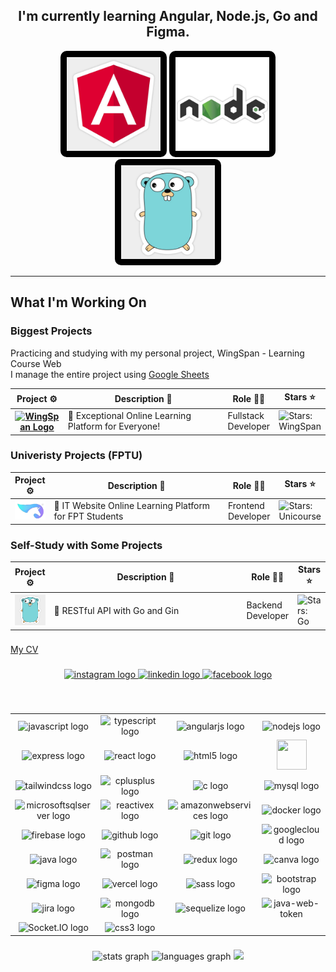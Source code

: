 <div align="center"> 
  <h2>I'm currently learning Angular, Node.js, Go and Figma.</h2>
  <img height="150" width="150" src="/images/Angular Js Javascript Developer Sticker _ Angular-js.jpg" style="background-color: black; padding: 10px;border-radius: 10px;" />
  <img height="150" width="150" src="/images/04142098-2e58-4ef8-9644-8966f666b3e6.jpg" style="background-color: black; padding: 10px;border-radius: 10px;" />
  <img height="150" width="150" src="/images/Go (gopher) Programming Language Sticker _ Gopher (1).jpg" style="background-color: black; padding: 10px;border-radius: 10px;" />
  </br>
  
  
</div>

---

## What I'm Working On

### Biggest Projects

Practicing and studying with my personal project, WingSpan - Learning Course Web
</br>
I manage the entire project using <a href="https://docs.google.com/spreadsheets/d/16Ou5YP1AylC9l_a9nYZe-RClGeGiFeZP55UQpVGeiF0/edit#gid=0">Google Sheets</a>

<!-- markdownlint-disable sentences-per-line -->
<table width="100%">
	<thead>
		<th span="col">Project ⚙️</th>
		<th span="col">Description 📝</th>
		<th span="col">Role 🧑‍🏭</th>
		<th span="col">Stars ⭐</th>
	</thead>
	<tbody>
		<tr>
			<th span="row">
				<a href="https://wingspan-dev-course.vercel.app">
					<img alt="WingSpan Logo" width="150" src="https://firebasestorage.googleapis.com/v0/b/ongbutdicode.appspot.com/o/Logo%2FFooter%20(1).svg?alt=media&token=79d7c3e1-51e1-4896-b76d-82a0a7cbc276">
				</a>
			</th>
			<td width="450">🚀 Exceptional Online Learning Platform for Everyone!</td>
			<td>Fullstack Developer</td>
			<td><img alt="Stars: WingSpan" src="https://img.shields.io/github/stars/datntse150392/FrontEnd_WingSpan" /></td>
		</tr>
	</tbody>
</table>

###

### Univeristy Projects (FPTU)

<!-- markdownlint-disable sentences-per-line -->
<table width="100%">
	<thead>
		<th span="col">Project ⚙️</th>
		<th span="col">Description 📝</th>
		<th span="col">Role 🧑‍🏭</th>
		<th span="col">Stars ⭐</th>
	</thead>
		<tbody>
		<tr>
			<th span="row">
				<a href="#">
					<img alt="Unicourse Logo" width="150" src="./images/Logo UniCourse.svg">
				</a>
			</th>
			<td width="450">🚀 IT Website Online Learning Platform for FPT Students</td>
			<td>Frontend Developer</td>
			<td><img alt="Stars: Unicourse" src="https://img.shields.io/github/stars/datntse150392/FrontEnd_WingSpan" /></td>
		</tr>
	</tbody>
</table>

###

### Self-Study with Some Projects

<!-- markdownlint-disable sentences-per-line -->
<table width="100%">
	<thead>
		<th span="col">Project ⚙️</th>
		<th span="col">Description 📝</th>
		<th span="col">Role 🧑‍🏭</th>
		<th span="col">Stars ⭐</th>
	</thead>
  	<tbody>
		<tr>
			<th span="row">
				<a href="#">
					<img alt="golang logo" width="150" src="./images/Go (gopher) Programming Language Sticker _ Gopher.jpg">
				</a>
			</th>
			<td width="450">🚀 RESTful API with Go and Gin </td>
      <td>Backend Developer</td>
			<td><img alt="Stars: Go" src="https://img.shields.io/github/stars/datntse150392/FrontEnd_WingSpan"/></td>
		</tr>
	</tbody>
</table>

###

<a href="https://www.topcv.vn/xem-cv/DAtSBQFRVwJVUAlSWFIGBgQBUwkAVQIHV1UGAAc097">My CV</a>

###

<div align="center">
  <a href="https://www.instagram.com/marc.ng0205/">
    <img src="https://img.shields.io/static/v1?message=Instagram&logo=instagram&label=&color=E4405F&logoColor=white&labelColor=&style=for-the-badge" height="40" alt="instagram logo"  />
  </a>
  <a href="https://www.linkedin.com/in/nguyen-thanh-dat-a185492a4/">
    <img src="https://img.shields.io/static/v1?message=LinkedIn&logo=linkedin&label=&color=0077B5&logoColor=white&labelColor=&style=for-the-badge" height="40" alt="linkedin logo"  />
  </a>
  <a href="https://www.facebook.com/ngdat2001/">
     <img src="https://img.shields.io/static/v1?message=Facebook&logo=facebook&label=&color=1877F2&logoColor=white&labelColor=&style=for-the-badge" height="40" alt="facebook logo"  />
  </a>
</div>

###

<br clear="both">

<table align="center">
    <tr>
      <td align="center" width="96">
          <img src="https://skillicons.dev/icons?i=js" height="48" alt="javascript logo"  />
      </td>
      <td align="center" width="96">
          <img src="https://skillicons.dev/icons?i=ts" height="48" alt="typescript logo"  />
      </td>
      <td align="center" width="96">
          <img src="https://skillicons.dev/icons?i=angular" height="48" alt="angularjs logo"  />
      </td>
      <td align="center" width="96">
          <img src="https://skillicons.dev/icons?i=nodejs" height="48" alt="nodejs logo"  />
      </td>
    </tr>
    <tr>
      <td align="center" width="96">
          <img src="https://skillicons.dev/icons?i=express" height="48" alt="express logo"  />
      </td>
      <td align="center" width="96">
         <img src="https://skillicons.dev/icons?i=react" height="48" alt="react logo"  />
      </td>
      <td align="center" width="96">
          <img src="https://skillicons.dev/icons?i=html" height="48" alt="html5 logo"  />
      </td>
      <td align="center" width="96">
         <img width="48" height="48" src="https://go.dev/images/go-logo-white.svg">
      </td>
    </tr>
    <tr>
       <td align="center" width="96">
         <img src="https://skillicons.dev/icons?i=tailwind" height="48" alt="tailwindcss logo"  />
      </td>
      <td align="center" width="96">
          <img src="https://skillicons.dev/icons?i=cpp" height="48" alt="cplusplus logo"  />
      </td>
       <td align="center" width="96">
          <img src="https://skillicons.dev/icons?i=c" height="48" alt="c logo"  />
      </td>
       <td align="center" width="96">
          <img src="https://skillicons.dev/icons?i=mysql" height="48" alt="mysql logo"  />
      </td>
    </tr>
    <tr>
       <td align="center" width="96">
          <img src="https://cdn.simpleicons.org/microsoftsqlserver/CC2927" height="48" alt="microsoftsqlserver logo"  />
      </td>
      <td align="center" width="96">
          <img src="https://skillicons.dev/icons?i=reactivex" height="48" alt="reactivex logo"  />
      </td>
      <td align="center" width="96">
          <img src="https://skillicons.dev/icons?i=aws" height="48" alt="amazonwebservices logo"  />
      </td>
      <td align="center" width="96">
          <img src="https://skillicons.dev/icons?i=docker" height="48" alt="docker logo"  />
      </td>
    </tr>
  <tr>
       <td align="center" width="96">
          <img src="https://skillicons.dev/icons?i=firebase" height="48" alt="firebase logo"  />
      </td>
      <td align="center" width="96">
          <img src="https://skillicons.dev/icons?i=github" height="48" alt="github logo"  />
      </td>
      <td align="center" width="96">
           <img src="https://skillicons.dev/icons?i=git" height="48" alt="git logo"  />
      </td>
      <td align="center" width="96">
          <img src="https://skillicons.dev/icons?i=gcp" height="48" alt="googlecloud logo"  />
      </td>
    </tr>
    <tr>
       <td align="center" width="96">
          <img src="https://skillicons.dev/icons?i=java" height="48" alt="java logo"  />
      </td>
      <td align="center" width="96">
          <img src="https://skillicons.dev/icons?i=postman" height="48" alt="postman logo"  />
      </td>
      <td align="center" width="96">
            <img src="https://skillicons.dev/icons?i=redux" height="48" alt="redux logo"  />
      </td>
      <td align="center" width="96">
          <img src="https://cdn.simpleicons.org/canva/00C4CC" height="48" alt="canva logo"  />
      </td>
    </tr>
   <tr>
       <td align="center" width="96">
          <img src="https://skillicons.dev/icons?i=figma" height="48" alt="figma logo"  />
      </td>
      <td align="center" width="96">
          <img src="https://skillicons.dev/icons?i=vercel" height="48" alt="vercel logo"  />
      </td>
      <td align="center" width="96">
            <img src="https://cdn.jsdelivr.net/gh/devicons/devicon/icons/sass/sass-original.svg" height="48" alt="sass logo"  />
      </td>
      <td align="center" width="96">
         <img src="https://cdn.jsdelivr.net/gh/devicons/devicon/icons/bootstrap/bootstrap-original.svg" height="48" alt="bootstrap logo"  />
      </td>
    </tr>
  <tr>
       <td align="center" width="96">
          <img src="https://cdn.jsdelivr.net/gh/devicons/devicon/icons/jira/jira-original.svg" height="48" alt="jira logo"  />
      </td>
      <td align="center" width="96">
          <img src="https://cdn.jsdelivr.net/gh/devicons/devicon/icons/mongodb/mongodb-original.svg" height="48" alt="mongodb logo"  />
      </td>
      <td align="center" width="96">
            <img src="https://cdn.jsdelivr.net/gh/devicons/devicon/icons/sequelize/sequelize-original.svg" height="48" alt="sequelize logo"  />
      </td>
     <td align="center" width="96">
            <img width="48" height="48" src="https://img.icons8.com/color/48/java-web-token.png" alt="java-web-token"/>
      </td>
    </tr>
    <tr>
       <td align="center" width="96">
         <img width="48" height="48" src="https://upload.wikimedia.org/wikipedia/commons/thumb/9/96/Socket-io.svg/1200px-Socket-io.svg.png" alt="Socket.IO logo" class="themedImage_ToTc themedImage--dark_i4oU logo__izH">
      </td>
	<td align="center" width="96">
          <img src="https://skillicons.dev/icons?i=css" height="48" alt="css3 logo"  />
      </td>
    </tr>
</table>

<div align="center">
 
  
</div>

###

<div align="center">
  <img src="https://github-readme-stats.vercel.app/api?username=datntse150392&hide_title=false&hide_rank=false&show_icons=true&include_all_commits=true&count_private=true&disable_animations=false&theme=dracula&locale=en&hide_border=false" height="150" alt="stats graph"  />
  <img src="https://github-readme-stats.vercel.app/api/top-langs?username=datntse150392&locale=en&hide_title=false&layout=compact&card_width=320&langs_count=5&theme=dracula&hide_border=false" height="150" alt="languages graph"  />
  <img src="https://github-readme-streak-stats.herokuapp.com/?user=datntse150392&theme=tokyonight&hide_border=false" /><br/>
</div>

###
